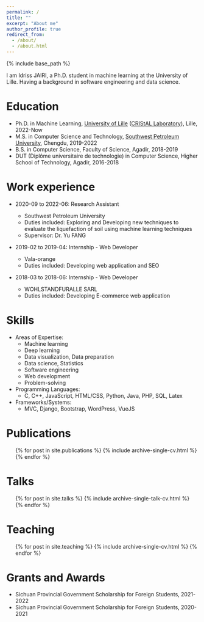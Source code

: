 ```yaml
---
permalink: /
title: ""
excerpt: "About me"
author_profile: true
redirect_from: 
  - /about/
  - /about.html
---
```


{% include base_path %}


I am Idriss JAIRI, a Ph.D. student in machine learning at the University of Lille. Having a background in software engineering and data science.

Education
======

* Ph.D. in Machine Learning, <a href = "https://www.univ-lille.fr/">University of Lille</a> (<a href = "https://www.cristal.univ-lille.fr/">CRIStAL Laboratory</a>), Lille, 2022-Now
* M.S. in Computer Science and Technology, <a href = "https://www.swpu.edu.cn/">Southwest Petroleum University</a>, Chengdu, 2019-2022
* B.S. in Computer Science, Faculty of Science, Agadir, 2018-2019
* DUT (Diplôme universitaire de technologie) in Computer Science, Higher School of Technology, Agadir, 2016-2018

Work experience
======
* 2020-09 to 2022-06: Research Assistant
  * Southwest Petroleum University
  * Duties included: Exploring and Developing new techniques to evaluate the liquefaction of soil using machine learning techniques
  * Supervisor: Dr. Yu FANG

* 2019-02 to 2019-04: Internship - Web Developer
  * Vala-orange
  * Duties included: Developing web application and SEO

* 2018-03 to 2018-06: Internship - Web Developer
  * WOHLSTANDFURALLE SARL
  * Duties included: Developing E-commerce web application
  
Skills
======

* Areas of Expertise: 
    * Machine learning
    * Deep learning
    * Data visualization, Data preparation
    * Data science, Statistics
    * Software engineering
    * Web development
    * Problem-solving
* Programming Languages: 
    * C, C++, JavaScript, HTML/CSS, Python, Java, PHP, SQL, Latex</li>
* Frameworks/Systems: 
    * MVC, Django, Bootstrap, WordPress, VueJS

Publications
======
  <ul>
    {% for post in site.publications %}
      {% include archive-single-cv.html %}
    {% endfor %}
  </ul>
  
Talks
======
  <ul>
  {% for post in site.talks %}
    {% include archive-single-talk-cv.html %}
  {% endfor %}
  </ul>
  
Teaching
======
  <ul>
    {% for post in site.teaching %}
      {% include archive-single-cv.html %}
    {% endfor %}
  </ul>

Grants and Awards
======
* Sichuan Provincial Government Scholarship for Foreign Students, 2021-2022
* Sichuan Provincial Government Scholarship for Foreign Students, 2020-2021